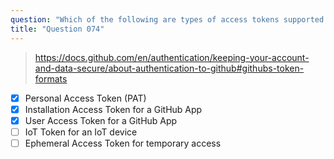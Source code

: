 ```yaml
---
question: "Which of the following are types of access tokens supported by GitHub? (Choose three.)"
title: "Question 074"
---
```


> https://docs.github.com/en/authentication/keeping-your-account-and-data-secure/about-authentication-to-github#githubs-token-formats
- [x] Personal Access Token (PAT)
- [x] Installation Access Token for a GitHub App
- [x] User Access Token for a GitHub App
- [ ] IoT Token for an IoT device
- [ ] Ephemeral Access Token for temporary access
